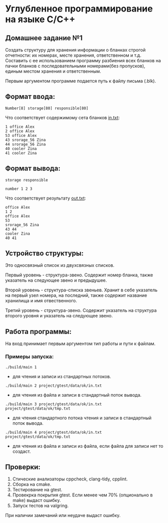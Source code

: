#  Углубленное программирование на языке С/С++

## Домашнее задание №1
Создать структуру для хранения информации о бланках строгой отчетности: их номерах, месте хранения, ответственном и т.д. 
Составить с ее использованием программу разбиения всех бланков на пачки бланков с последовательными номерами(без пропусков),
единым местом хранения и ответственным.

Первым аргументом программе подается путь к файлу письма (.blk).

## Формат ввода:

`Number[8] storage[80] responsible[80]`

Что соответствует содержимому сета бланков [in.txt](project/gtest/data/ok/in.txt):
```
1 office Alex
2 office Alex
53 office Alex
43 srorage_56 Zina
44 srorage_56 Zina
40 cooler Zina
41 cooler Zina
```

## Формат вывода:

`storage responsible`

`number 1 2 3`

Что соответствует результату [out.txt](project/gtest/data/ok/out.txt):
```
office Alex
1 2
office Alex
53
srorage_56 Zina
43 44
cooler Zina
40 41

```

## Устройство структуры:

Это односвязный список из двухсвязных списков.

Первый уровень - структура-звено. Содержит номер бланка, также указатель на следующее звено и предыдушее.

Второй уровень - структура-списка звеньев. Хранит в себе указатель на первый узел номера, на последний, также содержит 
название хранилища и имя отвественного.

Третий уровень - структура-звено. Содержит указатель на структура второго уровня и указатель на следующее
звено.

## Работа программы:

На вход принимает первым аргументом тип работы и пути к файлам. 

### Примеры запуска:
```
./build/main 1
```
- для чтения и записи из стандартных потоков.

```
./build/main 2 project/gtest/data/ok/in.txt
```
- для чтения из файла и записи в стандартный поток вывода.

```
./build/main 3 project/gtest/data/ok/in.txt project/gtest/data/ok/tmp.txt
```
- для чтения стандартного потока чтения и записи в стандартный поток вывода.

```
./build/main 4 project/gtest/data/ok/in.txt project/gtest/data/ok/tmp.txt
```
- для чтения из файла и записи из файла, если файла для записи нет то создаст.

## Проверки:
1. Стические анализаторы cppcheck, clang-tidy, cpplint.
2. Сборка на cmake.
3. Тестирование на gtest.
4. Провекрка покрытия gtest. Если менее чем 70% (опционально в make) выдаст ошибку.
5. Запуск тестов на valgring.

При наличии замечаний или неудаче выдаст ошибку.
